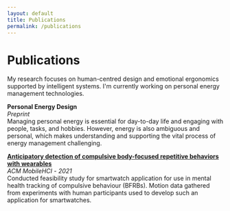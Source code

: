 ```yaml
---
layout: default
title: Publications
permalink: /publications
---
```


# Publications

My research focuses on human-centred design and emotional ergonomics supported by intelligent systems. I'm currently working on personal energy management technologies.

**Personal Energy Design**\
*Preprint*\
Managing personal energy is essential for day-to-day life and engaging with people, tasks, and hobbies. However, energy is also ambiguous and personal, which makes understanding and supporting the vital  process of energy management challenging. 


[**Anticipatory detection of compulsive body-focused repetitive behaviors with wearables**]((https://dl.acm.org/doi/10.1145/3447526.3472061))\
*ACM MobileHCI* - *2021*\
Conducted feasibility study for smartwatch application for use in mental health tracking of compulsive behaviour (BFRBs). Motion data gathered from experiments with human participants used to develop such an application for smartwatches.